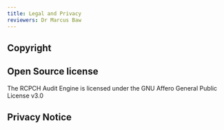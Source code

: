 ```yaml
---
title: Legal and Privacy
reviewers: Dr Marcus Baw
---
```


## Copyright

## Open Source license
The RCPCH Audit Engine is licensed under the GNU Affero General Public License v3.0

## Privacy Notice



